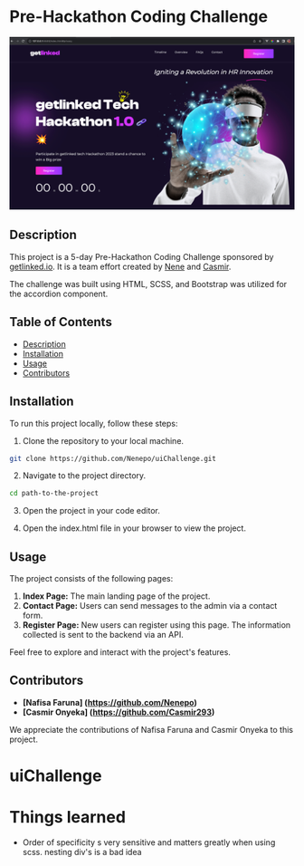 
# Pre-Hackathon Coding Challenge

![Project Image](/img/project-img.png)

## Description

This project is a 5-day Pre-Hackathon Coding Challenge sponsored by [getlinked.io](https://getlinked.io). It is a team effort created by [Nene](https://github.com/Nenepo) and [Casmir](https://github.com/Casmir293).

The challenge was built using HTML, SCSS, and Bootstrap was utilized for the accordion component.

## Table of Contents

- [Description](#description)
- [Installation](#installation)
- [Usage](#usage)
- [Contributors](#contributors)

## Installation

To run this project locally, follow these steps:

1. Clone the repository to your local machine.

```bash
git clone https://github.com/Nenepo/uiChallenge.git
```

2. Navigate to the project directory.

```bash
cd path-to-the-project
```

3. Open the project in your code editor.

4. Open the index.html file in your browser to view the project.

## Usage

The project consists of the following pages:

1. **Index Page:** The main landing page of the project.
2. **Contact Page:** Users can send messages to the admin via a contact form.
3. **Register Page:** New users can register using this page. The information collected is sent to the backend via an API.

Feel free to explore and interact with the project's features.

## Contributors

- **[Nafisa Faruna] (https://github.com/Nenepo)**
- **[Casmir Onyeka] (https://github.com/Casmir293)**

We appreciate the contributions of Nafisa Faruna and Casmir Onyeka to this project.

# uiChallenge


# Things learned
- Order of specificity s very sensitive and matters greatly when using scss. nesting div's is a bad idea
